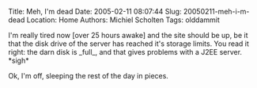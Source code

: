 Title: Meh, I'm dead
Date: 2005-02-11 08:07:44
Slug: 20050211-meh-i-m-dead
Location: Home
Authors: Michiel Scholten
Tags: olddammit

<p>I'm really tired now [over 25 hours awake] and the site should be up, be it that the disk drive of the server has reached it's storage limits. You read it right: the darn disk is _full_, and that gives problems with a J2EE server. *sigh*</p>

<p>Ok, I'm off, sleeping the rest of the day in pieces.</p>